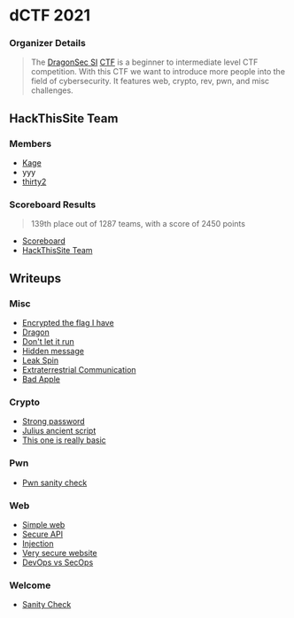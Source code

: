 # dCTF 2021

### Organizer Details

> The [DragonSec SI](https://dragonsec.si/si) [CTF](https://dctf.dragonsec.si) is a beginner to intermediate level CTF competition. With this CTF we want to introduce more people into the field of cybersecurity. It features web, crypto, rev, pwn, and misc challenges.

## HackThisSite Team

### Members

* [Kage](https://ctftime.org/user/71486)
* yyy
* [thirty2](https://ctftime.org/user/101731)

### Scoreboard Results

> 139th place out of 1287 teams, with a score of 2450 points

* [Scoreboard](https://dctf.dragonsec.si/scoreboard)
* [HackThisSite Team](https://dctf.dragonsec.si/teams/203)

## Writeups

### Misc

* [Encrypted the flag I have](misc/Encrypted-the-flag-I-have/encrypted-the-flag-i-have.md)
* [Dragon](misc/Dragon/dragon.md)
* [Don't let it run](misc/Dont-let-it-run/dont-let-it-run.md)
* [Hidden message](misc/Hidden-message/hidden-message.md)
* [Leak Spin](misc/Leak-spin/leak-spin.md)
* [Extraterrestrial Communication](misc/Extraterrestrial-communication/extraterrestrial-communication.md)
* [Bad Apple](misc/Bad-apple/bad-apple.md)

### Crypto

* [Strong password](crypto/Strong-password/strong-password.md)
* [Julius ancient script](crypto/Julius'-ancient-script/julius'-ancient-script.md)
* [This one is really basic](crypto/This-one-is-really-basic/this-one-is-really-basic.md)

### Pwn

* [Pwn sanity check](pwn/Pwn-sanity-check/pwn-sanity-check.md)

### Web

* [Simple web](web/Simple-web/simple-web.md)
* [Secure API](web/Secure-API/secure-api.md)
* [Injection](web/Injection/injection.md)
* [Very secure website](web/very-secure-website/README.md)
* [DevOps vs SecOps](web/DevOps%20vs%20SecOps/DevOps-vs-SecOps.md)

### Welcome

* [Sanity Check](welcome/sanity-check/README.md)
